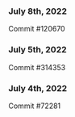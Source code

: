 ### July 8th, 2022

Commit #120670

### July 5th, 2022

Commit #314353


### July 4th, 2022

Commit #72281
